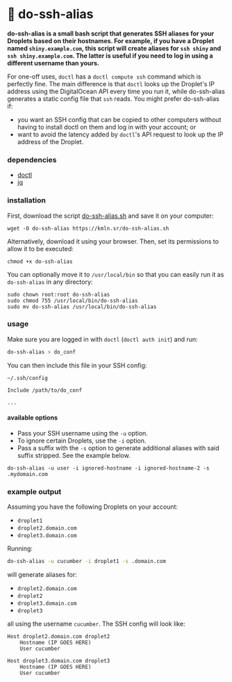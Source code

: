# 🎒 do-ssh-alias

**do-ssh-alias is a small bash script that generates SSH aliases for your Droplets based on their hostnames. For example, if you have a Droplet named `shiny.example.com`, this script will create aliases for `ssh shiny` and `ssh shiny.example.com`. The latter is useful if you need to log in using a different username than yours.**

For one-off uses, `doctl` has a `doctl compute ssh` command which is perfectly fine. The main difference is that `doctl` looks up the Droplet's IP address using the DigitalOcean API every time you run it, while do-ssh-alias generates a static config file that `ssh` reads. You might prefer do-ssh-alias if:

- you want an SSH config that can be copied to other computers without having to install doctl on them and log in with your account; or
- want to avoid the latency added by `doctl`'s API request to look up the IP address of the Droplet.

### dependencies
 - [doctl](https://github.com/digitalocean/doctl)
 - [jq](https://stedolan.github.io/jq/)

### installation

First, download the script [do-ssh-alias.sh](/do-ssh-alias.sh) and save it on your computer:

```
wget -O do-ssh-alias https://kmln.sr/do-ssh-alias.sh
```

Alternatively, download it using your browser. Then, set its permissions to allow it to be executed:

```
chmod +x do-ssh-alias
```

You can optionally move it to `/usr/local/bin` so that you can easily run it as `do-ssh-alias` in any directory:

```
sudo chown root:root do-ssh-alias
sudo chmod 755 /usr/local/bin/do-ssh-alias
sudo mv do-ssh-alias /usr/local/bin/do-ssh-alias
```

### usage

Make sure you are logged in with `doctl` (`doctl auth init`) and run:

```sh
do-ssh-alias > do_conf
```

You can then include this file in your SSH config:

`~/.ssh/config`
```ssh
Include /path/to/do_conf

...
```

#### available options

* Pass your SSH username using the `-u` option.
* To ignore certain Droplets, use the `-i` option.
* Pass a suffix with the `-s` option to generate additional aliases with said suffix stripped. See the example below.

```
do-ssh-alias -u user -i ignored-hostname -i ignored-hostname-2 -s .mydomain.com
```

### example output

Assuming you have the following Droplets on your account:

- `droplet1`
- `droplet2.domain.com`
- `droplet3.domain.com`

Running:

```sh
do-ssh-alias -u cucumber -i droplet1 -s .domain.com
```

will generate aliases for:

- `droplet2.domain.com`
- `droplet2`
- `droplet3.domain.com`
- `droplet3`

all using the username `cucumber`. The SSH config will look like:

```ssh
Host droplet2.domain.com droplet2
    Hostname (IP GOES HERE)
    User cucumber

Host droplet3.domain.com droplet3
    Hostname (IP GOES HERE)
    User cucumber
```
